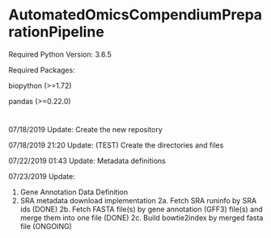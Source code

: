 
# AutomatedOmicsCompendiumPreparationPipeline
Required Python Version: 3.6.5

Required Packages:

biopython (>=1.72)

pandas (>=0.22.0)


#
07/18/2019 Update: Create the new repository

07/18/2019 21:20 Update: (TEST) Create the directories and files

07/22/2019 01:43 Update: Metadata definitions

07/23/2019 Update:
1. Gene Annotation Data Definition
2. SRA metadata download implementation
     2a. Fetch SRA runinfo by SRA ids (DONE)
     2b. Fetch FASTA file(s) by gene annotation (GFF3) file(s) and merge them into one file (DONE)
     2c. Build bowtie2index by merged fasta file (ONGOING)
